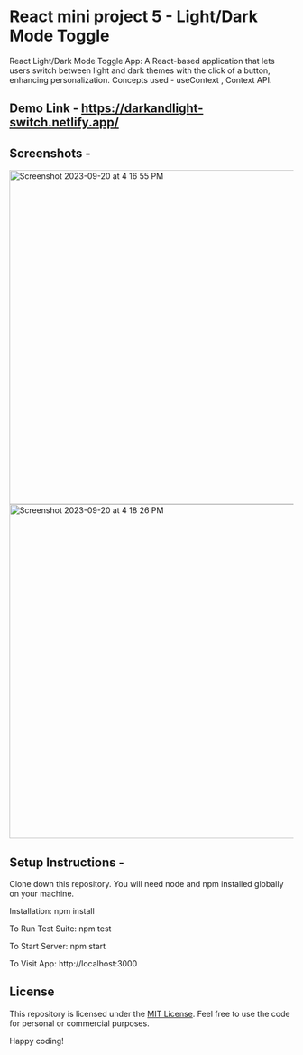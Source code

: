 # React mini project 5 - Light/Dark Mode Toggle
React Light/Dark Mode Toggle App: A React-based application that lets users switch between light and dark themes with the click of a button, enhancing personalization. Concepts used - useContext , Context API.

## Demo Link - https://darkandlight-switch.netlify.app/

## Screenshots - 

<img width="592" alt="Screenshot 2023-09-20 at 4 16 55 PM" src="https://github.com/praduman20/Light-Dark-mode-React-mini-project-5/assets/87388316/43353418-ad74-4519-b2aa-4e3c7e155b2d">

<img width="592" alt="Screenshot 2023-09-20 at 4 18 26 PM" src="https://github.com/praduman20/Light-Dark-mode-React-mini-project-5/assets/87388316/8a85ab62-0f62-48bf-84cf-e55ef8450952">

## Setup Instructions -

Clone down this repository. You will need node and npm installed globally on your machine.

Installation: npm install

To Run Test Suite: npm test

To Start Server: npm start

To Visit App: http://localhost:3000

## License

This repository is licensed under the [MIT License](https://opensource.org/license/mit/). Feel free to use the code for personal or commercial purposes.

Happy coding!

